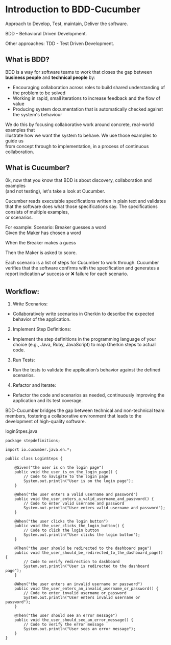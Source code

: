 # Introduction to BDD-Cucumber
Approach to Develop, Test, maintain, Deliver the software.

BDD - Behavioral Driven Development.

Other approaches:
TDD - Test Driven Development.

## What is BDD?
BDD is a way for software teams to work that closes the gap between **business
people** and **technical people** by:
* Encouraging collaboration across roles to build shared understanding of
the problem to be solved
* Working in rapid, small iterations to increase feedback and the flow of
value
* Producing system documentation that is automatically checked against
the system's behaviour

We do this by focusing collaborative work around concrete, real-world examples that  
illustrate how we want the system to behave. We use those examples to guide us  
from concept through to implementation, in a process of continuous collaboration.  


## What is Cucumber?
0k, now that you know that BDD is about discovery, collaboration and examples  
(and not testing), let's take a look at Cucumber.

Cucumber reads executable specifications written in plain text and validates that the
software does what those specifications say. The specifications consists of multiple examples,  
or scenarios.  

For example:
Scenario: Breaker guesses a word  
Given the Maker has chosen a word

When the Breaker makes a guess

Then the Maker is asked to score.

Each scenario is a list of steps for Cucumber to work through. Cucumber verifies that the software confirms with the specification and generates a report indication ✔️ success or ❌ failure for each scenario.

## Workflow:
1. Write Scenarios:
* Collaboratively write scenarios in Gherkin to describe the expected behavior of the application.
2. Implement Step Definitions:
* Implement the step definitions in the programming language of your choice (e.g., Java, Ruby, JavaScript) to map Gherkin steps to actual code.
3. Run Tests:
* Run the tests to validate the application’s behavior against the defined scenarios.
4. Refactor and Iterate:
* Refactor the code and scenarios as needed, continuously improving the application and its test coverage.


BDD-Cucumber bridges the gap between technical and non-technical team members, fostering a collaborative environment that leads to the development of high-quality software.

loginStpes.java
```
package stepdefinitions;

import io.cucumber.java.en.*;

public class LoginSteps {

    @Given("the user is on the login page")
    public void the_user_is_on_the_login_page() {
        // Code to navigate to the login page
        System.out.println("User is on the login page");
    }

    @When("the user enters a valid username and password")
    public void the_user_enters_a_valid_username_and_password() {
        // Code to enter valid username and password
        System.out.println("User enters valid username and password");
    }

    @When("the user clicks the login button")
    public void the_user_clicks_the_login_button() {
        // Code to click the login button
        System.out.println("User clicks the login button");
    }

    @Then("the user should be redirected to the dashboard page")
    public void the_user_should_be_redirected_to_the_dashboard_page() {
        // Code to verify redirection to dashboard
        System.out.println("User is redirected to the dashboard page");
    }

    @When("the user enters an invalid username or password")
    public void the_user_enters_an_invalid_username_or_password() {
        // Code to enter invalid username or password
        System.out.println("User enters invalid username or password");
    }

    @Then("the user should see an error message")
    public void the_user_should_see_an_error_message() {
        // Code to verify the error message
        System.out.println("User sees an error message");
    }
}

```






